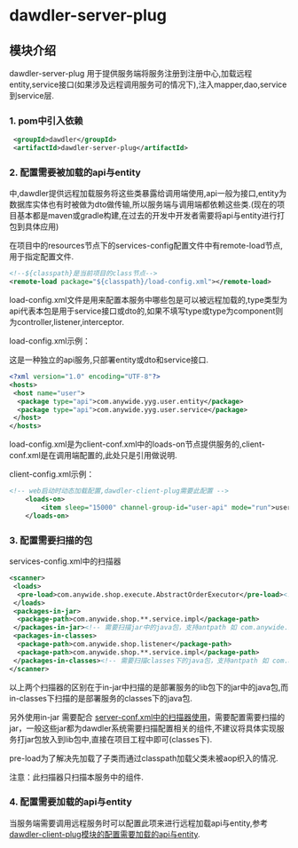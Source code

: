 # dawdler-server-plug

## 模块介绍

dawdler-server-plug 用于提供服务端将服务注册到注册中心,加载远程entity,service接口(如果涉及远程调用服务可的情况下),注入mapper,dao,service到service层.

### 1. pom中引入依赖

```xml
 <groupId>dawdler</groupId>
 <artifactId>dawdler-server-plug</artifactId>
```

### 2. 配置需要被加载的api与entity

中,dawdler提供远程加载服务将这些类暴露给调用端使用,api一般为接口,entity为数据库实体也有时被做为dto做传输,所以服务端与调用端都依赖这些类.(现在的项目基本都是maven或gradle构建,在过去的开发中开发者需要将api与entity进行打包到具体应用)

在项目中的resources节点下的services-config配置文件中有remote-load节点,用于指定配置文件.

```xml
<!--${classpath}是当前项目的class节点-->
<remote-load package="${classpath}/load-config.xml"></remote-load>
```

load-config.xml文件是用来配置本服务中哪些包是可以被远程加载的,type类型为api代表本包是用于service接口或dto的,如果不填写type或type为component则为controller,listener,interceptor.

load-config.xml示例：

这是一种独立的api服务,只部署entity或dto和service接口.

```xml
<?xml version="1.0" encoding="UTF-8"?>
<hosts>
 <host name="user">
  <package type="api">com.anywide.yyg.user.entity</package>
  <package type="api">com.anywide.yyg.user.service</package>
 </host>
</hosts>
```

load-config.xml是为client-conf.xml中的loads-on节点提供服务的,client-conf.xml是在调用端配置的,此处只是引用做说明.

client-config.xml示例：

```xml
<!-- web启动时动态加载配置,dawdler-client-plug需要此配置 -->
    <loads-on>
        <item sleep="15000" channel-group-id="user-api" mode="run">user</item><!-- 配置加载user模块  sleep 检查更新间隔 毫秒单位,channel-group-id指定组,mode=run 为运行模式 不检查更新-->
    </loads-on>
```

### 3. 配置需要扫描的包

services-config.xml中的扫描器

```xml
<scanner>
 <loads>
  <pre-load>com.anywide.shop.execute.AbstractOrderExecutor</pre-load><!-- 预先加载此类触发aop织入 -->
 </loads>
 <packages-in-jar>
  <package-path>com.anywide.shop.**.service.impl</package-path>
 </packages-in-jar><!-- 需要扫描jar中的java包，支持antpath 如 com.anywide.shop.**.service.impl，被扫描的包中的组件会生效-->
 <packages-in-classes>
  <package-path>com.anywide.shop.listener</package-path>
  <package-path>com.anywide.shop.**.service.impl</package-path>
 </packages-in-classes><!-- 需要扫描classes下的java包，支持antpath 如 com.anywide.shop.**.service.impl，被扫描的包中的组件会生效-->
</scanner>
```

以上两个扫描器的区别在于in-jar中扫描的是部署服务的lib包下的jar中的java包,而in-classes下扫描的是部署服务的classes下的java包.

另外使用in-jar 需要配合 [server-conf.xml中的扫描器使用](../dawdler-server/README.md####21server-conf.xml说明)，需要配置需要扫描的jar，一般这些jar都为dawdler系统需要扫描配置相关的组件,不建议将具体实现服务打jar包放入到lib包中,直接在项目工程中即可(classes下).

pre-load为了解决先加载了子类而通过classpath加载父类未被aop织入的情况.

注意：此扫描器只扫描本服务中的组件.

### 4. 配置需要加载的api与entity

当服务端需要调用远程服务时可以配置此项来进行远程加载api与entity,参考[dawdler-client-plug模块的配置需要加载的api与entity](../dawdler-client-plug/README.md#11-配置需要加载的api与entity).
